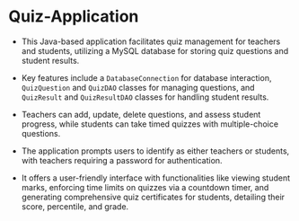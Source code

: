 # Quiz-Application


- This Java-based application facilitates quiz management for teachers and students, utilizing a MySQL database for storing quiz questions and student results.
   
- Key features include a `DatabaseConnection` for database interaction, `QuizQuestion` and `QuizDAO` classes for managing questions, and `QuizResult` and `QuizResultDAO` classes for handling student results.
- Teachers can add, update, delete questions, and assess student progress, while students can take timed quizzes with multiple-choice questions.

- The application prompts users to identify as either teachers or students, with teachers requiring a password for authentication.

- It offers a user-friendly interface with functionalities like viewing student marks, enforcing time limits on quizzes via a countdown timer, and generating comprehensive quiz certificates for students, detailing their score, percentile, and grade.
